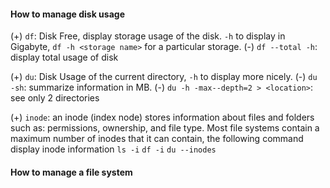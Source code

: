 #### How to manage disk usage
(+) `df`: Disk Free, display storage usage of the disk. `-h` to display in Gigabyte, `df -h <storage name>` for a particular storage.
	(-) `df --total -h`: display total usage of disk 

(+) `du`: Disk Usage of the current directory, `-h` to display more nicely.
	(-) `du -sh`: summarize information in MB.
	(-) `du -h -max--depth=2 > <location>`: see only 2 directories

(+) `inode`: an inode (index node) stores information about files and folders such as: permissions, ownership, and file type. Most file systems contain a maximum number of inodes that it can contain, the following command display inode information
	`ls -i`
	`df -i`
	`du --inodes`


#### How to manage a file system
